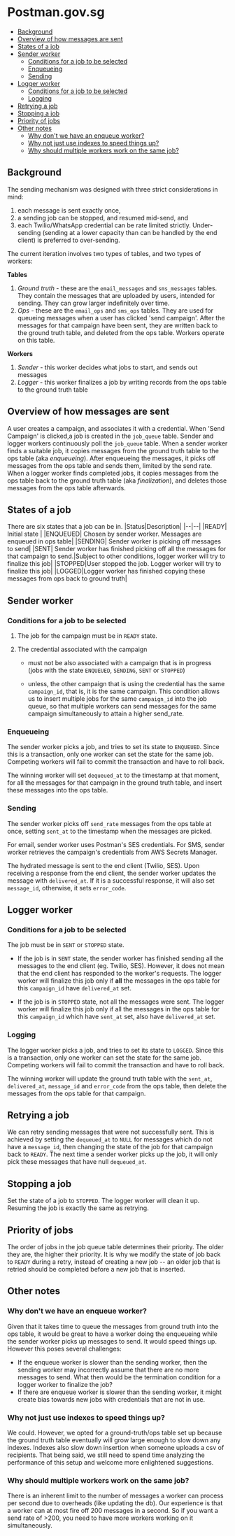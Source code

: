 # Postman.gov.sg

  * [Background](#background)
  * [Overview of how messages are sent](#overview-of-how-messages-are-sent)
  * [States of a job](#states-of-a-job)
  * [Sender worker](#sender-worker)
    + [Conditions for a job to be selected](#conditions-for-a-job-to-be-selected)
    + [Enqueueing](#enqueueing)
    + [Sending](#sending)
  * [Logger worker](#logger-worker)
    + [Conditions for a job to be selected](#conditions-for-a-job-to-be-selected-1)
    + [Logging](#logging)
  * [Retrying a job](#retrying-a-job)
  * [Stopping a job](#stopping-a-job)
  * [Priority of jobs](#priority-of-jobs)
  * [Other notes](#other-notes)
    + [Why don't we have an enqueue worker?](#why-dont-we-have-an-enqueue-worker)
    + [Why not just use indexes to speed things up?](#why-not-just-use-indexes-to-speed-things-up)
    + [Why should multiple workers work on the same job?](#why-should-multiple-workers-work-on-the-same-job)

## Background
The sending mechanism was designed with three strict considerations in mind: 
1) each message is sent exactly once, 
2) a sending job can be stopped, and resumed mid-send, and 
3) each Twilio/WhatsApp credential can be rate limited strictly. Under-sending (sending at a lower capacity than can be handled by the end client) is preferred to over-sending.


The current iteration involves two types of tables, and two types of workers:

**Tables**
1) *Ground truth* - these are the `email_messages` and `sms_messages` tables. They contain the messages that are uploaded by users, intended for sending. They can grow larger indefinitely over time.
2) *Ops* - these are the `email_ops` and `sms_ops` tables. They are used for queueing messages when a user has clicked 'send campaign'. After the messages for that campaign have been sent, they are written back to the ground truth table, and deleted from the ops table.  Workers operate on this table.

**Workers**
1) *Sender* - this worker decides what jobs to start, and sends out messages
2) *Logger* - this worker finalizes a job by writing records from the ops table to the ground truth table

## Overview of how messages are sent
A user creates a campaign, and associates it with a credential. When 'Send Campaign' is clicked,a job is created in the `job_queue` table. Sender and logger workers continuously poll the `job_queue` table. When a sender worker finds a suitable job, it copies messages from the ground truth table to the ops table (aka *enqueueing*). After enqueueing the messages, it picks off messages from the ops table and sends them, limited by the send rate.  When a logger worker finds completed jobs, it copies messages from the ops table back to the ground truth table (aka *finalization*), and deletes those messages from the ops table afterwards. 


## States of a job
There are six states that a job can be in.
|Status|Description|
|--|--|
|READY| Initial state |
|ENQUEUED| Chosen by sender worker. Messages are enqueued in ops table|
|SENDING| Sender worker is picking off messages to send|
|SENT| Sender worker has finished picking off all the messages for that campaign to send.|Subject to other conditions, logger worker will try to finalize this job|
|STOPPED|User stopped the job. Logger worker will try to finalize this job|
|LOGGED|Logger worker has finished copying these messages from ops back to ground truth|

## Sender worker

### Conditions for a job to be selected

1) The job for the campaign must be in `READY` state.

2) The credential associated with the campaign
    - must not be also associated with a campaign that is in progress (jobs with the state `ENQUEUED`, `SENDING`, `SENT` or `STOPPED`)

    - unless, the other campaign that is using the credential has the same `campaign_id`, that is, it is the same campaign. This condition allows us to insert multiple jobs for the same `campaign_id` into the job queue, so that multiple workers can send messages for the same campaign simultaneously to attain a higher send_rate.

### Enqueueing

The sender worker picks a job, and tries to set its state to `ENQUEUED`. Since this is a transaction, only one worker can set the state for the same job. Competing workers will fail to commit the transaction and have to roll back.

The winning worker will set `dequeued_at` to the timestamp at that moment, for all the messages for that campaign in the ground truth table, and insert these messages into the ops table.

### Sending

The sender worker picks off `send_rate` messages from the ops table at once, setting `sent_at` to the timestamp when the messages are picked.

For email, sender worker uses Postman's SES credentials. For SMS, sender worker retrieves the campaign's credentials from AWS Secrets Manager.

The hydrated message is sent to the end client (Twilio, SES). Upon receiving a response from the end client, the sender worker updates the message with `delivered_at`. If it is a successful response, it will also set `message_id`, otherwise, it sets `error_code`.

## Logger worker

### Conditions for a job to be selected

The job must be in `SENT` or `STOPPED` state.

- If the job is in `SENT` state, the sender worker has finished sending all the messages to the end client (eg. Twilio, SES). However, it does not mean that the end client has responded to the worker's requests. The logger worker will finalize this job only if **all** the messages in the ops table for this `campaign_id` have `delivered_at` set. 

- If the job is in `STOPPED` state, not all the messages were sent. The logger worker will finalize this job only if all the messages in the ops table for this `campaign_id` which have `sent_at` set, also have `delivered_at` set. 

### Logging

The logger worker picks a job, and tries to set its state to `LOGGED`. Since this is a transaction, only one worker can set the state for the same job. Competing workers will fail to commit the transaction and have to roll back.

The winning worker will update the ground truth table with the `sent_at`, `delivered_at`, `message_id` and `error_code` from the ops table, then delete the messages from the ops table for that campaign. 

## Retrying a job
We can retry sending messages that were not successfully sent. This is achieved by setting the `dequeued_at` to `NULL` for messages which do not have a `message_id`, then changing the state of the job for that campaign back to `READY`. The next time a sender worker picks up the job, it will only pick these messages that have null `dequeued_at`.

## Stopping a job
Set the state of a job to `STOPPED`. The logger worker will clean it up. Resuming the job is exactly the same as retrying. 

## Priority of jobs
The order of jobs in the job queue table determines their priority. The older they are, the higher their priority. It is why we modify the state of job back to `READY` during a retry, instead of creating a new job -- an older job that is retried should be completed before a new job that is inserted. 

## Other notes

### Why don't we have an enqueue worker? 
Given that it takes time to queue the messages from ground truth into the ops table, it would be great to have a worker doing the enqueueing while the sender worker picks up messages to send. It would speed things up. However this poses several challenges:

- If the enqueue worker is slower than the sending worker, then the sending worker may incorrectly assume that there are no more messages to send. What then would be the termination condition for a logger worker to finalize the job?
- If there are enqueue worker is slower than the sending worker, it might create bias towards new jobs with credentials that are not in use. 

### Why not just use indexes to speed things up?
We could. However, we opted for a ground-truth/ops table set up because the ground truth table eventually will grow large enough to slow down any indexes. Indexes also slow down insertion when someone uploads a csv of recipients. That being said, we still need to spend time analyzing the performance of this setup and welcome more enlightened suggestions. 

### Why should multiple workers work on the same job?
There is an inherent limit to the number of messages a worker can process per second due to overheads (like updating the db). Our experience is that a worker can at most fire off 200 messages in a second. So if you want a send rate of >200, you need to have more workers working on it simultaneously.
